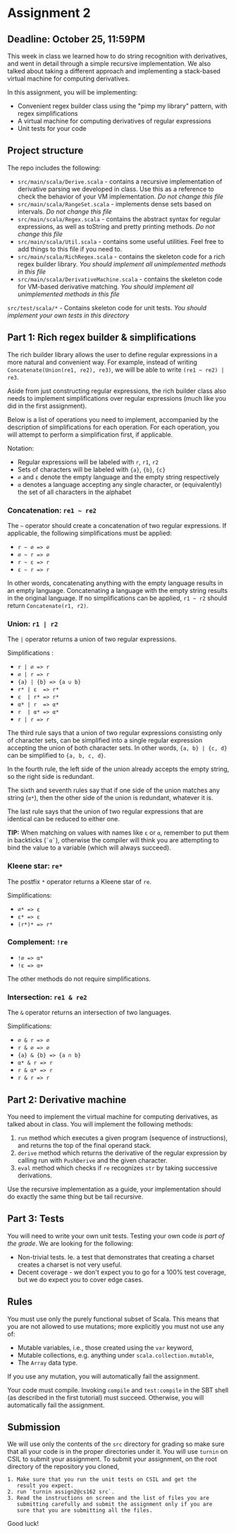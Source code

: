 # Assignment 2

## Deadline: October 25, 11:59PM

This week in class we learned how to do string recognition with derivatives, and went in detail through a simple recursive implementation. We also talked about taking a different approach and implementing a stack-based virtual machine for computing derivatives.

In this assignment, you will be implementing:
  - Convenient regex builder class using the "pimp my library" pattern, with regex simplifications
  - A virtual machine for computing derivatives of regular expressions
  - Unit tests for your code

## Project structure

The repo includes the following:

  - `src/main/scala/Derive.scala` - contains a recursive implementation of derivative parsing we developed in class. Use this as a reference to check the behavior of your VM implementation. *Do not change this file*
  - `src/main/scala/RangeSet.scala` - implements dense sets based on intervals. *Do not change this file*
  - `src/main/scala/Regex.scala` - contains the abstract syntax for regular expressions, as well as toString and pretty printing methods. *Do not change this file*
  - `src/main/scala/Util.scala` - contains some useful utilities. Feel free to add things to this file if you need to.
  - `src/main/scala/RichRegex.scala` - contains the skeleton code for a rich regex builder library. *You should implement all unimplemented methods in this file*
  - `src/main/scala/DerivativeMachine.scala` - contains the skeleton code for VM-based derivative matching. *You should implement all unimplemented methods in this file*

  `src/test/scala/*` - Contains skeleton code for unit tests. *You should implement your own tests in this directory*

## Part 1: Rich regex builder & simplifications

The rich builder library allows the user to define regular expressions in a more natural and convenient way. For example, instead of writing `Concatenate(Union(re1, re2), re3)`, we will be able to write `(re1 ~ re2) | re3`.

Aside from just constructing regular expressions, the rich builder class also needs to implement simplifications over regular expressions (much like you did in the first assignment).

Below is a list of operations you need to implement, accompanied by the description of simplifications for each operation. For each operation, you will attempt to perform a simplification first, if applicable.

Notation: 
  - Regular expressions will be labeled with `r`, `r1`, `r2`
  - Sets of characters will be labeled with `{a}`, `{b}`, `{c}`
  - `∅` and `ε` denote the empty language and the empty string respectively
  - `α` denotes a language accepting any single character, or (equivalently) the set of all characters in the alphabet

### Concatenation: `re1 ~ re2`

The `~` operator should create a concatenation of two regular expressions. If applicable, the following simplifications must be applied:

  - `r ~ ∅ => ∅`
  - `∅ ~ r => ∅`
  - `r ~ ε => r`
  - `ε ~ r => r`

In other words, concatenating anything with the empty language results in an empty language. Concatenating a language with the empty string results in the original language. If no simplifications can be applied, `r1 ~ r2` should return `Concatenate(r1, r2)`.

### Union: `r1 | r2`

The `|` operator returns a union of two regular expressions.

Simplifications :
  - `r | ∅ => r`
  - `∅ | r => r`
  - `{a} | {b} => {a ∪ b}`
  - `r* | ε  => r*`
  - `ε  | r* => r*`
  - `α* | r  => α*`
  - `r  | α* => α*`
  - `r | r => r`

The third rule says that a union of two regular expressions consisting only of character sets, can be simplified into a single regular expression accepting the union of both character sets. In other words, `{a, b} | {c, d}` can be simplified to `{a, b, c, d}`.

In the fourth rule, the left side of the union already accepts the empty string, so the right side is redundant.

The sixth and seventh rules say that if one side of the union matches any string (`α*`), then the other side of the union is redundant, whatever it is.

The last rule says that the union of two regular expressions that are identical can be reduced to either one.

**TIP:** When matching on values with names like `ε` or `α`, remember to put them in backticks (`` `α` ``), otherwise the compiler will think you are attempting to bind the value to a variable (which will always succeed).

### Kleene star: `re*`

The postfix `*` operator returns a Kleene star of `re`.

Simplifications:

  - `∅* => ε`
  - `ε* => ε`
  - `(r*)* => r*`

### Complement: `!re`

  - `!∅ => α*`
  - `!ε => α+`

The other methods do not require simplifications.

### Intersection: `re1 & re2`

The `&` operator returns an intersection of two languages.

Simplifications:

  - `∅ & r => ∅`
  - `r & ∅ => ∅`
  - `{a} & {b} => {a ∩ b}`
  - `α* & r => r`
  - `r & α* => r`
  - `r & r => r`

## Part 2: Derivative machine

You need to implement the virtual machine for computing derivatives, as talked about in class. You will implement the following methods:

  1. `run` method which executes a given program (sequence of
       instructions), and returns the top of the final operand stack.
  2. `derive` method which returns the derivative of the regular expression by calling run with `PushDerive` and the given character.
  3. `eval` method which checks if `re` recognizes `str` by taking successive derivations.

Use the recursive implementation as a guide, your implementation should do exactly the same thing but be tail recursive.

## Part 3: Tests

You will need to write your own unit tests. Testing your own code *is part of the grade*. We are looking for the following:
  - Non-trivial tests. Ie. a test that demonstrates that creating a charset creates a charset is not very useful.
  - Decent coverage - we don't expect you to go for a 100% test coverage, but we do expect you to cover edge cases.

## Rules

You must use only the purely functional subset of Scala. This means that you are not allowed to use mutations; more explicitly you must not use any of:
  - Mutable variables, i.e., those created using the `var` keyword,
  - Mutable collections, e.g. anything under `scala.collection.mutable`,
  - The `Array` data type.

If you use any mutation, you will automatically fail the assignment.

Your code must compile. Invoking `compile` and `test:compile` in the SBT shell (as described in the first tutorial) must succeed. Otherwise, you will automatically fail the assignment.

## Submission

We will use only the contents of the `src` directory for grading so
make sure that all your code is in the proper directories under it.  You
will use `turnin` on CSIL to submit your assignment.  To submit your
assignment, on the root directory of the repository you cloned,

    1. Make sure that you run the unit tests on CSIL and get the
       result you expect.
    2. run `turnin assign2@cs162 src`.
    3. Read the instructions on screen and the list of files you are
       submitting carefully and submit the assignment only if you are
       sure that you are submitting all the files.

Good luck!
